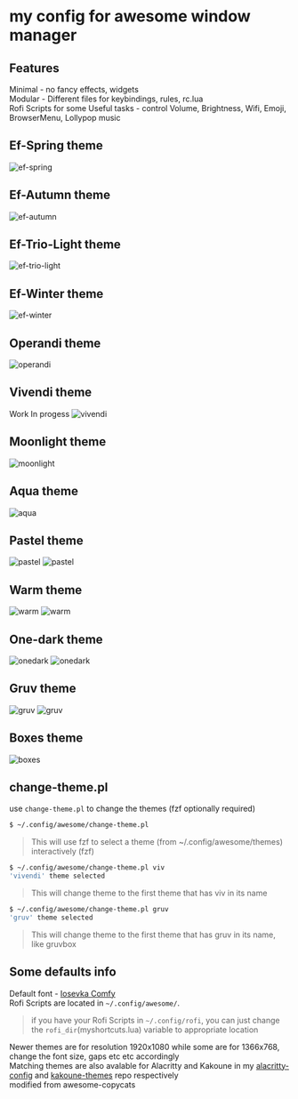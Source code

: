 # my config for awesome window manager

## Features
Minimal - no fancy effects, widgets  
Modular - Different files for keybindings, rules, rc.lua  
Rofi Scripts for some Useful tasks - control Volume, Brightness, Wifi, Emoji, BrowserMenu, Lollypop music  

## Ef-Spring theme
![ef-spring](https://github.com/anhsirk0/awesome-config/blob/master/screenshots/ef-spring.png)

## Ef-Autumn theme
![ef-autumn](https://github.com/anhsirk0/awesome-config/blob/master/screenshots/ef-autumn.png)

## Ef-Trio-Light theme
![ef-trio-light](https://github.com/anhsirk0/awesome-config/blob/master/screenshots/ef-trio-light.png)

## Ef-Winter theme
![ef-winter](https://github.com/anhsirk0/awesome-config/blob/master/screenshots/ef-winter.png)

## Operandi theme
![operandi](https://github.com/anhsirk0/awesome-config/blob/master/screenshots/operandi.png)

## Vivendi theme
Work In progess
![vivendi](https://github.com/anhsirk0/awesome-config/blob/master/screenshots/vivendi.png)

## Moonlight theme
![moonlight](https://github.com/anhsirk0/awesome-config/blob/master/screenshots/moonlight.png)

## Aqua theme
![aqua](https://github.com/anhsirk0/awesome-config/blob/master/screenshots/aqua.png)

## Pastel theme
![pastel](https://github.com/anhsirk0/awesome-config/blob/master/screenshots/pastel1.png)
![pastel](https://github.com/anhsirk0/awesome-config/blob/master/screenshots/pastel2.png)

## Warm theme
![warm](https://github.com/anhsirk0/awesome-config/blob/master/screenshots/warm1.png)
![warm](https://github.com/anhsirk0/awesome-config/blob/master/screenshots/warm2.png)

## One-dark theme
![onedark](https://github.com/anhsirk0/awesome-config/blob/master/screenshots/onedark1.png)
![onedark](https://github.com/anhsirk0/awesome-config/blob/master/screenshots/onedark2.png)

## Gruv theme
![gruv](https://github.com/anhsirk0/awesome-config/blob/master/screenshots/gruv1.png)
![gruv](https://github.com/anhsirk0/awesome-config/blob/master/screenshots/gruv2.png)

## Boxes theme
![boxes](https://github.com/anhsirk0/awesome-config/blob/master/screenshots/boxes2.png)

## change-theme.pl
use `change-theme.pl` to change the themes (fzf optionally required)
```bash
$ ~/.config/awesome/change-theme.pl 
```
> This will use fzf to select a theme (from ~/.config/awesome/themes) interactively (fzf)
```bash
$ ~/.config/awesome/change-theme.pl viv
'vivendi' theme selected
```
> This will change theme to the first theme that has viv in its name
```bash
$ ~/.config/awesome/change-theme.pl gruv
'gruv' theme selected
```
> This will change theme to the first theme that has gruv in its name, like gruvbox

## Some defaults info
Default font - [Iosevka Comfy](https://gitlab.com/protesilaos/iosevka-comfy)  
Rofi Scripts are located in ```~/.config/awesome/```.  
> if you have your Rofi Scripts in ```~/.config/rofi```, you can just change the ```rofi_dir```(myshortcuts.lua) variable to appropriate location  

Newer themes are for resolution 1920x1080 while some are for 1366x768, change the font size, gaps etc etc accordingly  
Matching themes are also avalable for Alacritty and Kakoune in my [alacritty-config](https://github.com/anhsirk0/alacritty-config) and [kakoune-themes](https://github.com/anhsirk0/kakoune-themes) repo respectively  
modified from awesome-copycats
